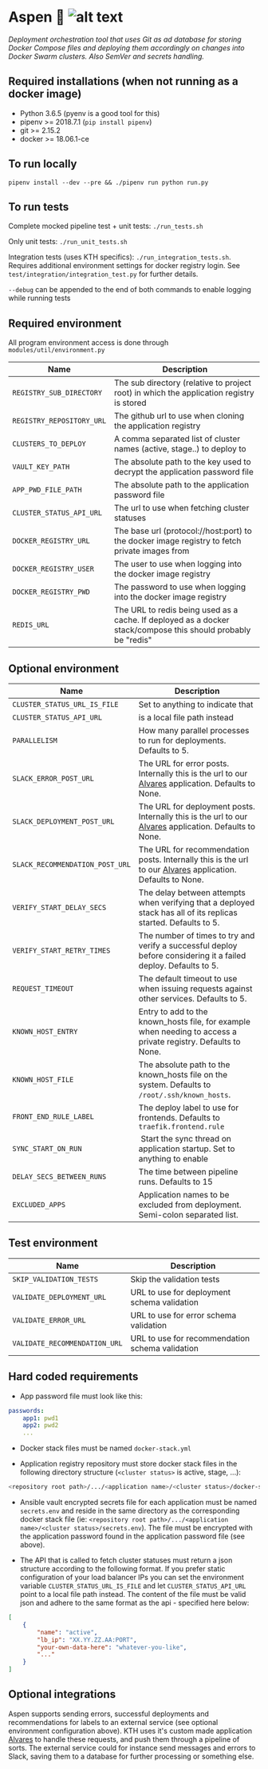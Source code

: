 # Aspen :ski:  ![alt text](https://api.travis-ci.org/KTH/aspen.svg?branch=master)

*Deployment orchestration tool that uses Git as ad database for storing Docker Compose files and deploying them accordingly on changes into Docker Swarm clusters. Also SemVer and secrets handling.*

## Required installations (when not running as a docker image)

* Python 3.6.5 (pyenv is a good tool for this)
* pipenv >= 2018.7.1 (`pip install pipenv`)
* git >= 2.15.2
* docker >= 18.06.1-ce

## To run locally

`pipenv install --dev --pre && ./pipenv run python run.py`

## To run tests

Complete mocked pipeline test + unit tests: `./run_tests.sh`

Only unit tests: `./run_unit_tests.sh`

Integration tests (uses KTH specifics): `./run_integration_tests.sh`. Requires additional environment settings for docker registry login. See `test/integration/integration_test.py` for further details.

`--debug` can be appended to the end of both commands to enable logging while running tests

## Required environment

All program environment access is done through `modules/util/environment.py`

| Name  | Description  |
|-------|--------------|
| `REGISTRY_SUB_DIRECTORY` | The sub directory (relative to project root) in which the application registry is stored |
| `REGISTRY_REPOSITORY_URL` | The github url to use when cloning the application registry |
| `CLUSTERS_TO_DEPLOY` | A comma separated list of cluster names (active, stage..) to deploy to |
| `VAULT_KEY_PATH` | The absolute path to the key used to decrypt the application password file |
| `APP_PWD_FILE_PATH` | The absolute path to the application password file |
| `CLUSTER_STATUS_API_URL` | The url to use when fetching cluster statuses |
| `DOCKER_REGISTRY_URL` | The base url (protocol://host:port) to the docker image registry to fetch private images from |
| `DOCKER_REGISTRY_USER` | The user to use when logging into the docker image registry |
| `DOCKER_REGISTRY_PWD` | The password to use when logging into the docker image registry |
| `REDIS_URL` | The URL to redis being used as a cache. If deployed as a docker stack/compose this should probably be "redis" |

## Optional environment

| Name  | Description  |
|-------|--------------|
| `CLUSTER_STATUS_URL_IS_FILE` | Set to anything to indicate that |
`CLUSTER_STATUS_API_URL` | is a local file path instead |
| `PARALLELISM` | How many parallel processes to run for deployments. Defaults to 5. |
| `SLACK_ERROR_POST_URL` | The URL for error posts. Internally this is the url to our [Alvares](https://github.com/kth/alvares/) application. Defaults to None. |
| `SLACK_DEPLOYMENT_POST_URL` | The URL for deployment posts. Internally this is the url to our [Alvares](https://github.com/kth/alvares/) application. Defaults to None. |
| `SLACK_RECOMMENDATION_POST_URL` | The URL for recommendation posts. Internally this is the url to our [Alvares](https://github.com/kth/alvares/) application. Defaults to None. |
| `VERIFY_START_DELAY_SECS` | The delay between attempts when verifying that a deployed stack has all of its replicas started. Defaults to 5. |
| `VERIFY_START_RETRY_TIMES` | The number of times to try and verify a successful deploy before considering it a failed deploy. Defaults to 5. |
| `REQUEST_TIMEOUT` | The default timeout to use when issuing requests against other services. Defaults to 5. |
| `KNOWN_HOST_ENTRY` | Entry to add to the known_hosts file, for example when needing to access a private registry. Defaults to None. |
| `KNOWN_HOST_FILE` | The absolute path to the known_hosts file on the system. Defaults to `/root/.ssh/known_hosts`. |
| `FRONT_END_RULE_LABEL` | The deploy label to use for frontends. Defaults to `traefik.frontend.rule` |
| `SYNC_START_ON_RUN` | Start the sync thread on application startup. Set to anything to enable |
| `DELAY_SECS_BETWEEN_RUNS` | The time between pipeline runs. Defaults to 15 |
| `EXCLUDED_APPS` | Application names to be excluded from deployment. Semi-colon separated list. |

## Test environment

| Name  | Description  |
|-------|--------------|
| `SKIP_VALIDATION_TESTS` | Skip the validation tests |
| `VALIDATE_DEPLOYMENT_URL` | URL to use for deployment schema validation |
| `VALIDATE_ERROR_URL` | URL to use for error schema validation |
| `VALIDATE_RECOMMENDATION_URL` | URL to use for recommendation schema validation |

## Hard coded requirements

* App password file must look like this:

```yaml
passwords:
    app1: pwd1
    app2: pwd2
    ...
```

* Docker stack files must be named `docker-stack.yml`

* Application registry repository must store docker stack files in the following directory structure (`<cluster status>` is active, stage, ...):

```bash
<repository root path>/.../<application name>/<cluster status>/docker-stack.yml
```

* Ansible vault encrypted secrets file for each application must be named `secrets.env` and reside in the same directory as the corresponding docker stack file (ie: `<repository root path>/.../<application name>/<cluster status>/secrets.env`). The file must be encrypted with the application password found in the application password file (see above).

* The API that is called to fetch cluster statuses must return a json structure according to the following format. If you prefer static configuration of your load balancer IPs you can set the environment variable `CLUSTER_STATUS_URL_IS_FILE` and let `CLUSTER_STATUS_API_URL` point to a local file path instead. The content of the file must be valid json and adhere to the same format as the api - specified here below:

```json
[
    {
        "name": "active",
        "lb_ip": "XX.YY.ZZ.AA:PORT",
        "your-own-data-here": "whatever-you-like",
        "..."
    }
]
```

## Optional integrations

Aspen supports sending errors, successful deployments and recommendations for labels to an external service (see optional environment configuration above). KTH uses it's custom made application [Alvares](https://github.com/KTH/alvares) to handle these requests, and push them through a pipeline of sorts. The external service could for instance send messages and errors to Slack, saving them to a database for further processing or something else.
